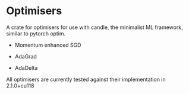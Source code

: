 # Optimisers

A crate for optimisers for use with candle, the minimalist ML framework, similar to pytorch optim.

* Momentum enhanced SGD

* AdaGrad

* AdaDelta

All optimisers are currently tested against their implementation in 2.1.0+cu118
